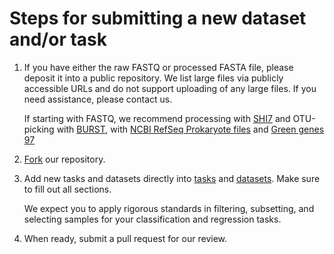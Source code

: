# Steps for submitting a new dataset and/or task

1. If you have either the raw FASTQ or processed FASTA file, please deposit it into a public repository. We list large files via publicly accessible URLs and do not support uploading of any large files. If you need assistance, please contact us.

   If starting with FASTQ, we recommend processing with [SHI7](https://github.com/knights-lab/shi7) and OTU-picking with [BURST](https://github.com/knights-lab/BURST), with [NCBI RefSeq Prokaryote files](http://metagenome.cs.umn.edu/public/MLRepo/PROK_170704.tar.gz) and [Green genes 97](https://s3.us-east-2.amazonaws.com/knights-lab/public/MLRepo/gg97.tar.gz)

2. [Fork](https://help.github.com/articles/fork-a-repo/) our repository.
3. Add new tasks and datasets directly into [tasks](web/data/tasks.txt) and [datasets](web/data/datasets.txt). Make sure to fill out all sections.

   We expect you to apply rigorous standards in filtering, subsetting, and selecting samples for your classification and regression tasks.

3. When ready, submit a pull request for our review.

